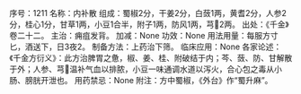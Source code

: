 序号：1211
名称：内补散
组成：蜀椒2分，干姜2分，白蔹1两，黄耆2分，人参2分，桂心1分，甘草1两，小豆1合半，附子1两，防风1两，芎2两。
出处：《千金》卷二十二。
主治：痈疽发背。
加减：None
功效：None
用法用量：每服方寸匕，酒送下，日3夜2。
制备方法：上药治下筛。
临床应用：None
各家论述：《千金方衍义》：此方治脾胃之惫，椒、姜、桂、附破结于内；芩、蔹、防、甘解散于外；人参、芎温补气血以排脓，小豆一味通调水道以泻火，合心包之毒从小肠、膀胱开泄也。
用药禁忌：None
附注：方中蜀椒，《外台》作“蜀升麻”。

